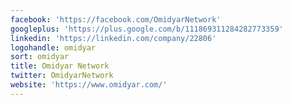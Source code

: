 ```yaml
---
facebook: 'https://facebook.com/OmidyarNetwork'
googleplus: 'https://plus.google.com/b/111869311284282773359'
linkedin: 'https://linkedin.com/company/22806'
logohandle: omidyar
sort: omidyar
title: Omidyar Network
twitter: OmidyarNetwork
website: 'https://www.omidyar.com/'
---
```

